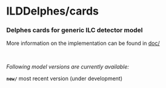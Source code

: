 # ILDDelphes/cards
### Delphes cards for generic ILC detector model

More information on the implementation can be found in 
[doc/](https://github.com/ILDAnaSoft/ILDDelphes/tree/master/doc)

&nbsp;  

*Following model versions are currently available:*

**`new/`** 
 most recent version (under development)

